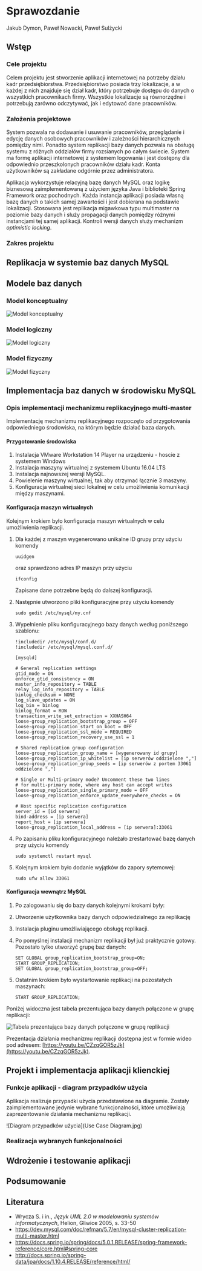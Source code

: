 # Sprawozdanie

Jakub Dymon, Paweł Nowacki, Paweł Sulżycki

## Wstęp

### Cele projektu

Celem projektu jest stworzenie aplikacji internetowej na potrzeby działu kadr przedsiębiorstwa. Przedsiębiorstwo posiada trzy lokalizacje, a w każdej z nich znajduje się dział kadr, który potrzebuje dostępu do danych o wszystkich pracownikach firmy. Wszystkie lokalizacje są równorzędne i potrzebują zarówno odczytywać, jak i edytować dane pracowników.

### Założenia projektowe

System pozwala na dodawanie i usuwanie pracowników, przeglądanie i edycję danych osobowych pracowników i zależności hierarchicznych pomiędzy nimi. Ponadto system replikacji bazy danych pozwala na obsługę systemu z różnych oddziałów firmy rozsianych po całym świecie. System ma formę aplikacji internetowej z systemem logowania i jest dostępny dla odpowiednio przeszkolonych pracowników działu kadr. Konta użytkowników są zakładane odgórnie przez administratora.

Aplikacja wykorzystuje relacyjną bazę danych MySQL oraz logikę biznesową zaimplementowaną z użyciem języka Java i biblioteki Spring Framework oraz pochodnych. Każda instancja aplikacji posiada własną bazę danych o takich samej zawartości i jest dobierana na podstawie lokalizacji. Stosowana jest replikacja  migawkowa typu multimaster na poziomie bazy danych i służy propagacji danych pomiędzy różnymi instancjami tej samej aplikacji. Kontroli wersji danych służy mechanizm *optimistic locking*.

### Zakres projektu

## Replikacja w systemie baz danych MySQL

## Modele baz danych

### Model konceptualny

![Model konceptualny](ConceptualERD.jpg)

### Model logiczny

![Model logiczny](LogicalERD.jpg)

### Model fizyczny

![Model fizyczny](PhysicalERD.jpg)

## Implementacja baz danych w środowisku MySQL

### Opis implementacji mechanizmu replikacyjnego multi-master

Implementację mechanizmu replikacyjnego rozpoczęto od przygotowania odpowiedniego środowiska, na którym będzie działać baza danych.

#### Przygotowanie środowiska

1. Instalacja VMware Workstation 14 Player na urządzeniu - hoscie z systemem Windows
2. Instalacja maszyny wirtualnej z systemem Ubuntu 16.04 LTS
3. Instalacja najnowszej wersji MySQL.
4. Powielenie maszyny wirtualnej, tak aby otrzymać łącznie 3 maszyny.
5. Konfiguracja wirtualnej sieci lokalnej w celu umożliwienia komunikacji między maszynami. 

#### Konfiguracja maszyn wirtualnych

Kolejnym krokiem było konfiguracja maszyn wirtualnych w celu umożliwienia replikacji.

1. Dla każdej z maszyn wygenerowano unikalne ID grupy przy użyciu komendy

    ```
    uuidgen
    ```
     oraz sprawdzono adres IP maszyn przy użyciu
    ```
    ifconfig
    ```
     Zapisane dane potrzebne będą do dalszej konfiguracji.

2. Następnie utworzono pliki konfiguracyjne przy użyciu komendy 

    ```
    sudo gedit /etc/mysql/my.cnf
    ```

3. Wypełnienie pliku konfiguracyjnego bazy danych według poniższego szablonu: 

    ```
    !includedir /etc/mysql/conf.d/
    !includedir /etc/mysql/mysql.conf.d/

    [mysqld]

    # General replication settings
    gtid_mode = ON
    enforce_gtid_consistency = ON
    master_info_repository = TABLE
    relay_log_info_repository = TABLE
    binlog_checksum = NONE
    log_slave_updates = ON
    log_bin = binlog
    binlog_format = ROW
    transaction_write_set_extraction = XXHASH64
    loose-group_replication_bootstrap_group = OFF
    loose-group_replication_start_on_boot = OFF
    loose-group_replication_ssl_mode = REQUIRED
    loose-group_replication_recovery_use_ssl = 1

    # Shared replication group configuration
    loose-group_replication_group_name = [wygenerowany id grupy]
    loose-group_replication_ip_whitelist = [ip serwerów oddzielone ","]
    loose-group_replication_group_seeds = [ip serwerów z portem 33061 oddzielone ","]

    # Single or Multi-primary mode? Uncomment these two lines
    # for multi-primary mode, where any host can accept writes
    loose-group_replication_single_primary_mode = OFF
    loose-group_replication_enforce_update_everywhere_checks = ON

    # Host specific replication configuration
    server_id = [id serwera]
    bind-address = [ip serwera]
    report_host = [ip serwera]
    loose-group_replication_local_address = [ip serwera]:33061
    ```

4. Po zapisaniu pliku konfiguracyjnego należało zrestartować bazę danych przy użyciu komendy 

    ```
    sudo systemctl restart mysql
    ```

5. Kolejnym krokiem było dodanie wyjątków do zapory sytemowej:
    ```
    sudo ufw allow 33061
    ```

#### Konfiguracja wewnątrz MySQL

1. Po zalogowaniu się do bazy danych kolejnymi krokami były:

2. Utworzenie użytkownika bazy danych odpowiedzialnego za replikację

3. Instalacja pluginu umożliwiającego obsługę replikacji.

4. Po pomyślnej instalacji mechanizm replikacji był już praktycznie gotowy. Pozostało tylko utworzyć grupę baz danych:

    ```
    SET GLOBAL group_replication_bootstrap_group=ON;
    START GROUP_REPLICATION;
    SET GLOBAL group_replication_bootstrap_group=OFF;
    ```

5. Ostatnim krokiem było wystartowanie replikacji na pozostałych maszynach: 

    ```
    START GROUP_REPLICATION;
    ```

Poniżej widoczna jest tabela prezentująca bazy danych połączone w grupę replikacji:

![Tabela prezentująca bazy danych połączone w grupę replikacji](./group.PNG)

Prezentacja działania mechanizmu replikacji dostępna jest w formie wideo pod adresem: [https://youtu.be/CZzqGOR5zJk](https://youtu.be/CZzqGOR5zJk).

## Projekt i implementacja aplikacji klienckiej

### Funkcje aplikacji - diagram przypadków użycia

Aplikacja realizuje przypadki użycia przedstawione na diagramie. Zostały zaimplementowane jedynie wybrane funkcjonalności, które umożliwiają zaprezentowanie działania mechanizmu replikacji.

![Diagram przypadków użycia](Use Case Diagram.jpg)

### Realizacja wybranych funkcjonalności

## Wdrożenie i testowanie aplikacji

## Podsumowanie

## Literatura

- Wrycza S. i in., *Język UML 2.0 w modelowaniu systemów informatycznych*, Helion, Gliwice 2005, s. 33-50
- https://dev.mysql.com/doc/refman/5.7/en/mysql-cluster-replication-multi-master.html
- https://docs.spring.io/spring/docs/5.0.1.RELEASE/spring-framework-reference/core.html#spring-core
- http://docs.spring.io/spring-data/jpa/docs/1.10.4.RELEASE/reference/html/
